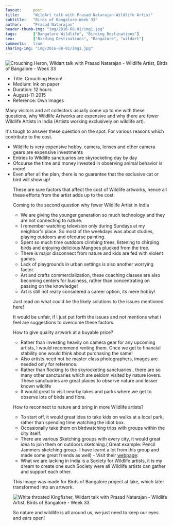 ```yaml
---
layout:     post
title:      "WildArt talk with Prasad Natarajan-Wildlife Artist"
subtitle:   "Birds of Bangalore-Week 33"
author:     "Prasad Natarajan"
header-thumb-img: "img/2016-08-01/img1.jpg"
tags:       ["Bangalore Wildlife", "Birding Destinations"]
seo: 		["Birding Destinations", "Bangalore", "wildart"]
comments:   true
sharing-img: "img/2016-08-01/img1.jpg"
---
```



<img src="{{ site.baseurl }}/img/2016-08-01/img1.jpg" alt="Crouching Heron, Wildart talk with Prasad Natarajan - Wildlife Artist, Birds of Bangalore - Week 33">


<p>
	<ul>
		 <li>Title: Crouching Heron!</li>
		 <li>Medium: Ink on paper</li>
		 <li>Duration: 12 hours</li>
		 <li>August-11-2015</li>
		 <li>Reference: Own Images</li>
 	</ul>
</p>

<p>
Many visitors and art collectors usually come up to me with these questions, why Wildlife Artworks are expensive and why there are fewer Wildlife Artists in India (Artists working exclusively on wildlife art).
</p>

<p>
It's tough to answer these question on the spot. For various reasons which contribute to the cost.
</p>

<ul>
	<li>
		Wildlife is very expensive hobby, camera, lenses and other camera gears are expensive investments
	</li>
	<li>
		Entries to Wildlife sanctuaries are skyrocketing day by day 	
	</li>
	<li>
		Ofcourse the time and money invested in observing animal behavior is more!
	</li>
	<li>
		Even after all the plan, there is no guarantee that the exclusive cat or bird will show up!
	</li>

<p>
These are sure factors that affect the cost of Wildlife artworks, hence all these efforts from the artist adds up to the cost.
</p>

<p>
Coming to the second question why fewer Wildlife Artist in India
</p>

<ul>
	<li>
		We are giving the younger generation so much technology and they are not connecting to nature. 
	</li>
	<li>
		I remember watching television only during Sundays at my neighbor's place. So most of the weekdays was about studies, playing outdoors and ofcourse painting. 
	</li>
	<li>
		Spent so much time outdoors climbing trees, listening to chirping birds and enjoying delicious Mangoes plucked from the tree.
	</li>
	<li>
		There is major disconnect from nature and kids are fed with violent games.	
	</li>
	<li>
		Lack of playgrounds in urban settings is also another worrying factor.
	</li>
	<li>
		Art and crafts commercialization, these coaching classes are also becoming centers for business, rather than concentrating on passing on the knowledge!
	</li>
	<li>
		Art is still not really considered a career option, its mere hobby!
	</li>
	
</ul>

<p>
Just read on what could be the likely solutions to the issues mentioned here!
</p>



<p>
It would be unfair, if I just put forth the issues and not mentions what i feel are suggestions to overcome these factors.
</p>

<p>
How to give quality artwork at a buyable price?
</p>

<p>
	<ul>
		<li>
			Rather than investing heavily on camera gear for any upcoming artists, I would recommend renting them. Once we get to financial stability one would think about purchasing the same!
		</li>
		<li>
			Also artists need not be master class photographers, images are needed only for reference.
		</li>
		<li>
			Rather than flocking to the skyrocketing sanctuaries , there are so many other sanctuaries which are seldom visited by nature lovers. These sanctuaries are great places to observe nature and lesser known wildlife
		</li>
		<li>
			It would great to visit nearby lakes and parks where we get to observe lots of birds and flora.
		</li>
	</ul>
</p>


<p>
How to reconnect to nature and bring in more Wildlife artists?
</p>

<p>
	<ul>
		<li>
			To start off, it would great idea to take kids on walks at a local park, rather than spending time watching the idiot box.
		</li>
		<li>
			Occasionally take them on birdwatching trips with groups within the city itself.
		</li>
		<li>
			There are various Sketching groups with every city, it would great idea to join them on outdoors sketching.( Great example: Pencil Jammers sketching group- I have learnt a lot from this group and made some great friends as well) - Visit their <a href="http://www.penciljammers.com" target="_blank">webpage</a>:
		</li>
		<li>
			What we are lacking in India is a Society for Wildlife artists, it is my dream to create one such Society were all Wildlife artists can gather and support each other.
		</li>
	</ul>
</p>

<p>
	This image was made for Birds of Bangalore project at lake, which later transformed into an artwork.
</p>

<img src="{{ site.baseurl }}/img/2016-08-01/img2.jpg" alt="White throated Kingfisher, Wildart talk with Prasad Natarajan - Wildlife Artist, Birds of Bangalore - Week 33">

<p>
	So nature and wildlife is all around us, we just need to keep our eyes and ears open!
</p>